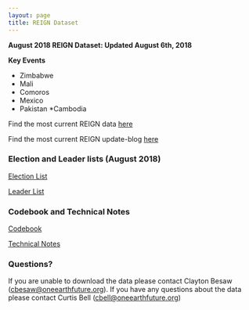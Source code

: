 ```yaml
---
layout: page
title: REIGN Dataset
---
```

**August 2018 REIGN Dataset: Updated August 6th, 2018**

**Key Events**
  * Zimbabwe
  * Mali
  * Comoros 
  * Mexico
  * Pakistan
  *Cambodia

Find the most current REIGN data [here](https://cdn.rawgit.com/OEFDataScience/REIGN.github.io/gh-pages/data_sets/REIGN_2018_8.csv) 

Find the most current REIGN update-blog [here](http://oefresearch.org/news/international-elections-and-leaders-august-2018-update)

### Election and Leader lists (August 2018)

[Election List](https://www.dl.dropboxusercontent.com/s/ugtib0ghs6pxep1/electionlist_8_18.csv?dl=0)

[Leader List](https://www.dl.dropboxuercontent.com/s/hwbp36eheicey8n/leaderlist_8_18.csv?dl=0)

### Codebook and Technical Notes

[Codebook](https://cdn.rawgit.com/OEFDataScience/REIGN.github.io/gh-pages/documents/reign_codebook.pdf)

[Technical Notes](https://cdn.rawgit.com/OEFDataScience/REIGN.github.io/gh-pages/documents/reign_notes.pdf)



### Questions?

If you are unable to download the data please contact Clayton Besaw (<cbesaw@oneearthfuture.org>). If you have any questions about the data please contact Curtis Bell (<cbell@oneearthfuture.org>)


